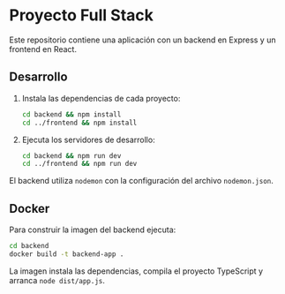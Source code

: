 # Proyecto Full Stack

Este repositorio contiene una aplicación con un backend en Express y un frontend en React.

## Desarrollo

1. Instala las dependencias de cada proyecto:

   ```bash
   cd backend && npm install
   cd ../frontend && npm install
   ```

2. Ejecuta los servidores de desarrollo:

   ```bash
   cd backend && npm run dev
   cd ../frontend && npm run dev
   ```

El backend utiliza `nodemon` con la configuración del archivo `nodemon.json`.

## Docker

Para construir la imagen del backend ejecuta:

```bash
cd backend
docker build -t backend-app .
```

La imagen instala las dependencias, compila el proyecto TypeScript y arranca `node dist/app.js`.
